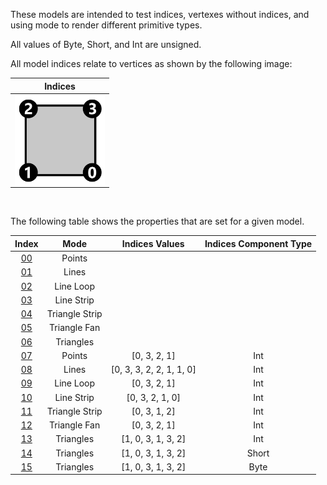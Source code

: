 These models are intended to test indices, vertexes without indices, and using mode to render different primitive types.  

All values of Byte, Short, and Int are unsigned.  

All model indices relate to vertices as shown by the following image:  

Indices | 
:---: | 
<img src="Figures/Figure_Indices.png" height="144" width="144" align="middle"> |

<br>

The following table shows the properties that are set for a given model.  


Index | Mode | Indices Values | Indices Component Type
:---: | :---: | :---: | :---:
[00](Mesh_Indices_00.gltf) | Points |   |  
[01](Mesh_Indices_01.gltf) | Lines |   |  
[02](Mesh_Indices_02.gltf) | Line Loop |   |  
[03](Mesh_Indices_03.gltf) | Line Strip |   |  
[04](Mesh_Indices_04.gltf) | Triangle Strip |   |  
[05](Mesh_Indices_05.gltf) | Triangle Fan |   |  
[06](Mesh_Indices_06.gltf) | Triangles |   |  
[07](Mesh_Indices_07.gltf) | Points | [0, 3, 2, 1] | Int
[08](Mesh_Indices_08.gltf) | Lines | [0, 3, 3, 2, 2, 1, 1, 0] | Int
[09](Mesh_Indices_09.gltf) | Line Loop | [0, 3, 2, 1] | Int
[10](Mesh_Indices_10.gltf) | Line Strip | [0, 3, 2, 1, 0] | Int
[11](Mesh_Indices_11.gltf) | Triangle Strip | [0, 3, 1, 2] | Int
[12](Mesh_Indices_12.gltf) | Triangle Fan | [0, 3, 2, 1] | Int
[13](Mesh_Indices_13.gltf) | Triangles | [1, 0, 3, 1, 3, 2] | Int
[14](Mesh_Indices_14.gltf) | Triangles | [1, 0, 3, 1, 3, 2] | Short
[15](Mesh_Indices_15.gltf) | Triangles | [1, 0, 3, 1, 3, 2] | Byte
 
